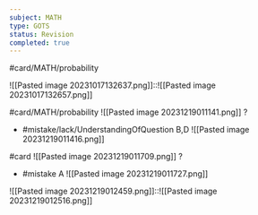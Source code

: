 ```yaml
---
subject: MATH
type: GOTS
status: Revision
completed: true
---
```

#card/MATH/probability 


![[Pasted image 20231017132637.png]]::![[Pasted image 20231017132657.png]] <!--SR:!2023-11-12,2,150-->

#card/MATH/probability
![[Pasted image 20231219011141.png]]
?
- #mistake/lack/UnderstandingOfQuestion 
B,D
![[Pasted image 20231219011416.png]]

#card
![[Pasted image 20231219011709.png]]
?
- #mistake
A
![[Pasted image 20231219011727.png]] <!--SR:!2023-12-28,2,152-->


![[Pasted image 20231219012459.png]]::![[Pasted image 20231219012516.png]]





